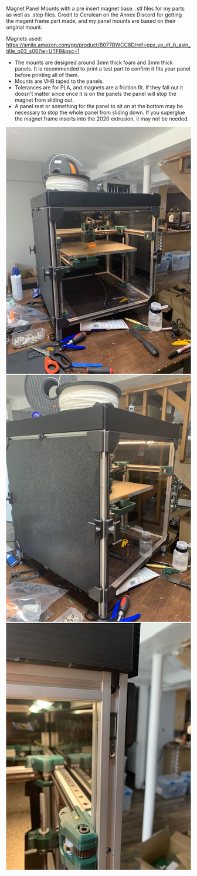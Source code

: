 Magnet Panel Mounts with a pre insert magnet base. .stl files for my parts as well as .step files. 
Credit to Cerulean on the Annex Discord for getting the magent frame part made, and my panel mounts are based on their original mount. 

Magnets used: https://smile.amazon.com/gp/product/B077BWCC8D/ref=ppx_yo_dt_b_asin_title_o03_s00?ie=UTF8&psc=1

- The mounts are designed around 3mm thick foam and 3mm thick panels. It is recommended to print a test part to confirm it fits your panel before printing all of them. 
- Mounts are VHB taped to the panels. 
- Tolerances are for PLA, and magnets are a friction fit. If they fall out it doesn't matter since once it is on the panels the panel will stop the magnet from sliding out. 
- A panel rest or something for the panel to sit on at the bottom may be necessary to stop the whole panel from sliding down. If you superglue the magnet frame inserts into the 2020 extrusion, it may not be needed. 

![Magnet Mounts 1](https://github.com/p3dstore/Denali/blob/mods/User_Mods/IamPerrine/Magnetic_quick_release_panel_mounts/image1.jpg)
![Magnet Mounts 2](https://github.com/p3dstore/Denali/blob/mods/User_Mods/IamPerrine/Magnetic_quick_release_panel_mounts/image2.jpg)
![Magnet Mounts 2020 close up](https://github.com/p3dstore/Denali/blob/mods/User_Mods/IamPerrine/Magnetic_quick_release_panel_mounts/image3.jpg)
